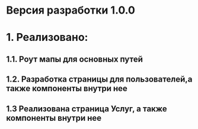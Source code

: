 # Версия разработки 1.0.0
# 1. Реализовано:
## 1.1. Роут мапы для основных путей
## 1.2. Разработка страницы для пользователей,а также компоненты внутри нее
## 1.3 Реализована страница Услуг, а также компоненты внутри нее

